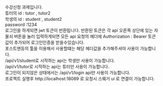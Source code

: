 수강신청 과제입니다. <br>
튜터의 id : tutor , tutor2 <br>
학생의 id : student , student2 <br>
password :1234 <br>
로그인을 하게되면 jwt 토큰이 반환됩니다. 반환된 토큰은 각 api 오른쪽 상단에 있는 자물쇠 버튼을 눌러 입력하게되면 모든 api 요청의 헤더에 Authorization : Bearer 토큰값이 추가되어 로그인인증을 받을수있습니다. <br>
포스트맨등의 툴을 이용해서 사용할떄는 해당 헤더값을 추가해주셔야 사용이 가능합니다. <br>
/api/v1/student로 시작하는 api는 학생만 사용이 가능합니다. <br>
/api/v1/tutor로 시작하는 api는 튜터만 사용이 가능합니다. <br>
로그인이 되지않은 상태에서는 /api/v1/login api만 사용이 가능합니다. <br>
프로젝트 실행후 http://localhost:18089 로 요청시 스웨거 ui 로 연결이 가능합니다. 
